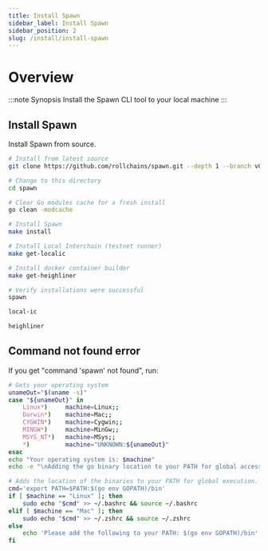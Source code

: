 ```yaml
---
title: Install Spawn
sidebar_label: Install Spawn
sidebar_position: 2
slug: /install/install-spawn
---
```



# Overview

:::note Synopsis
Install the Spawn CLI tool to your local machine
:::


## Install Spawn

Install Spawn from source.

```bash
# Install from latest source
git clone https://github.com/rollchains/spawn.git --depth 1 --branch v0.50.10

# Change to this directory
cd spawn

# Clear Go modules cache for a fresh install
go clean -modcache

# Install Spawn
make install

# Install Local Interchain (testnet runner)
make get-localic

# Install docker container builder
make get-heighliner

# Verify installations were successful
spawn

local-ic

heighliner
```

## Command not found error

If you get "command 'spawn' not found", run:

```bash
# Gets your operating system
unameOut="$(uname -s)"
case "${unameOut}" in
    Linux*)     machine=Linux;;
    Darwin*)    machine=Mac;;
    CYGWIN*)    machine=Cygwin;;
    MINGW*)     machine=MinGw;;
    MSYS_NT*)   machine=MSys;;
    *)          machine="UNKNOWN:${unameOut}"
esac
echo "Your operating system is: $machine"
echo -e "\nAdding the go binary location to your PATH for global access.\n\tIt will now prompt you for your password."

# Adds the location of the binaries to your PATH for global execution.
cmd='export PATH=$PATH:$(go env GOPATH)/bin'
if [ $machine == "Linux" ]; then
    sudo echo "$cmd" >> ~/.bashrc && source ~/.bashrc
elif [ $machine == "Mac" ]; then
    sudo echo "$cmd" >> ~/.zshrc && source ~/.zshrc
else
    echo 'Please add the following to your PATH: $(go env GOPATH)/bin'
fi
```
